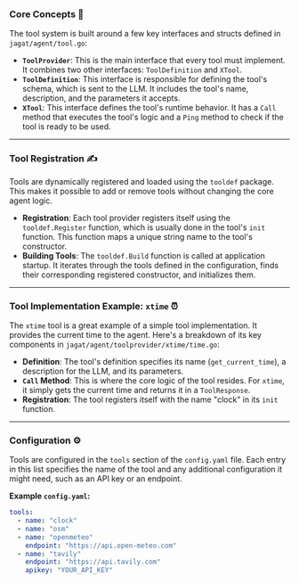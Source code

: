 ### Core Concepts 🧠

The tool system is built around a few key interfaces and structs defined in `jagat/agent/tool.go`:

- **`ToolProvider`**: This is the main interface that every tool must implement. It combines two other interfaces: `ToolDefinition` and `XTool`.
- **`ToolDefinition`**: This interface is responsible for defining the tool's schema, which is sent to the LLM. It includes the tool's name, description, and the parameters it accepts.
- **`XTool`**: This interface defines the tool's runtime behavior. It has a `Call` method that executes the tool's logic and a `Ping` method to check if the tool is ready to be used.

---

### Tool Registration ✍️

Tools are dynamically registered and loaded using the `tooldef` package. This makes it possible to add or remove tools without changing the core agent logic.

- **Registration**: Each tool provider registers itself using the `tooldef.Register` function, which is usually done in the tool's `init` function. This function maps a unique string name to the tool's constructor.
- **Building Tools**: The `tooldef.Build` function is called at application startup. It iterates through the tools defined in the configuration, finds their corresponding registered constructor, and initializes them.

---

### Tool Implementation Example: `xtime` ⏰

The `xtime` tool is a great example of a simple tool implementation. It provides the current time to the agent. Here's a breakdown of its key components in `jagat/agent/toolprovider/xtime/time.go`:

- **Definition**: The tool's definition specifies its name (`get_current_time`), a description for the LLM, and its parameters.
- **`Call` Method**: This is where the core logic of the tool resides. For `xtime`, it simply gets the current time and returns it in a `ToolResponse`.
- **Registration**: The tool registers itself with the name "clock" in its `init` function.

---

### Configuration ⚙️

Tools are configured in the `tools` section of the `config.yaml` file. Each entry in this list specifies the name of the tool and any additional configuration it might need, such as an API key or an endpoint.

**Example `config.yaml`:**

```yaml
tools:
  - name: "clock"
  - name: "osm"
  - name: "openmeteo"
    endpoint: "https://api.open-meteo.com"
  - name: "tavily"
    endpoint: "https://api.tavily.com"
    apikey: "YOUR_API_KEY"
```
